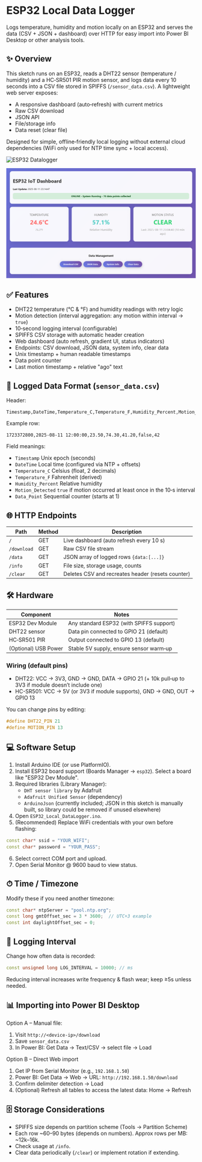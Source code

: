 # ESP32 Local Data Logger

Logs temperature, humidity and motion locally on an ESP32 and serves the data (CSV + JSON + dashboard) over HTTP for easy import into Power BI Desktop or other analysis tools.

## ✨ Overview
This sketch runs on an ESP32, reads a DHT22 sensor (temperature / humidity) and a HC‑SR501 PIR motion sensor, and logs data every 10 seconds into a CSV file stored in SPIFFS (`/sensor_data.csv`). A lightweight web server exposes:
- A responsive dashboard (auto‑refresh) with current metrics
- Raw CSV download
- JSON API
- File/storage info
- Data reset (clear file)

Designed for simple, offline‑friendly local logging without external cloud dependencies (WiFi only used for NTP time sync + local access).

![ESP32 Datalogger](images/esp32-datalogger.JPG)

![ESP32 IoT Screenshot](images/esp32-iot-screenshot.png)

## ✅ Features
- DHT22 temperature (°C & °F) and humidity readings with retry logic
- Motion detection (interval aggregation: any motion within interval → `true`)
- 10‑second logging interval (configurable)
- SPIFFS CSV storage with automatic header creation
- Web dashboard (auto refresh, gradient UI, status indicators)
- Endpoints: CSV download, JSON data, system info, clear data
- Unix timestamp + human readable timestamps
- Data point counter
- Last motion timestamp + relative "ago" text

## 🧪 Logged Data Format (`sensor_data.csv`)
Header:
```
Timestamp,DateTime,Temperature_C,Temperature_F,Humidity_Percent,Motion_Detected,Data_Point
```
Example row:
```
1723372800,2025-08-11 12:00:00,23.50,74.30,41.20,false,42
```
Field meanings:
- `Timestamp` Unix epoch (seconds)
- `DateTime` Local time (configured via NTP + offsets)
- `Temperature_C` Celsius (float, 2 decimals)
- `Temperature_F` Fahrenheit (derived)
- `Humidity_Percent` Relative humidity
- `Motion_Detected` `true` if motion occurred at least once in the 10‑s interval
- `Data_Point` Sequential counter (starts at 1)

## 🌐 HTTP Endpoints
| Path | Method | Description |
|------|--------|-------------|
| `/` | GET | Live dashboard (auto refresh every 10 s) |
| `/download` | GET | Raw CSV file stream |
| `/data` | GET | JSON array of logged rows `{data:[...]}` |
| `/info` | GET | File size, storage usage, counts |
| `/clear` | GET | Deletes CSV and recreates header (resets counter) |

## 🛠 Hardware
| Component | Notes |
|-----------|-------|
| ESP32 Dev Module | Any standard ESP32 (with SPIFFS support) |
| DHT22 sensor | Data pin connected to GPIO 21 (default) |
| HC‑SR501 PIR | Output connected to GPIO 13 (default) |
| (Optional) USB Power | Stable 5V supply, ensure sensor warm‑up |

### Wiring (default pins)
- DHT22: VCC → 3V3, GND → GND, DATA → GPIO 21 (+ 10k pull‑up to 3V3 if module doesn’t include one)
- HC-SR501: VCC → 5V (or 3V3 if module supports), GND → GND, OUT → GPIO 13

You can change pins by editing:
```cpp
#define DHT22_PIN 21
#define MOTION_PIN 13
```

## 💻 Software Setup
1. Install Arduino IDE (or use PlatformIO).
2. Install ESP32 board support (Boards Manager → `esp32`). Select a board like "ESP32 Dev Module".
3. Required libraries (Library Manager):
   - `DHT sensor library` by Adafruit
   - `Adafruit Unified Sensor` (dependency)
   - `ArduinoJson` (currently included; JSON in this sketch is manually built, so library could be removed if unused elsewhere)
4. Open `ESP32_Local_DataLogger.ino`.
5. (Recommended) Replace WiFi credentials with your own before flashing:
```cpp
const char* ssid = "YOUR_WIFI";
const char* password = "YOUR_PASS";
```
6. Select correct COM port and upload.
7. Open Serial Monitor @ 9600 baud to view status.

## ⏱ Time / Timezone
Modify these if you need another timezone:
```cpp
const char* ntpServer = "pool.ntp.org";
const long gmtOffset_sec = 3 * 3600;  // UTC+3 example
const int daylightOffset_sec = 0;
```

## 🔄 Logging Interval
Change how often data is recorded:
```cpp
const unsigned long LOG_INTERVAL = 10000; // ms
```
Reducing interval increases write frequency & flash wear; keep ≥5s unless needed.

## 📊 Importing into Power BI Desktop
Option A – Manual file:
1. Visit `http://<device-ip>/download`
2. Save `sensor_data.csv`
3. In Power BI: Get Data → Text/CSV → select file → Load

Option B – Direct Web import
1. Get IP from Serial Monitor (e.g., `192.168.1.50`)
2. Power BI: Get Data → Web → URL: `http://192.168.1.50/download`
3. Confirm delimiter detection → Load
4. (Optional) Refresh all tables to access the latest data: Home → Refresh

## 🗄 Storage Considerations
- SPIFFS size depends on partition scheme (Tools → Partition Scheme)
- Each row ~60–90 bytes (depends on numbers). Approx rows per MB: ~12k–16k.
- Check usage at `/info`.
- Clear data periodically (`/clear`) or implement rotation if extending.
